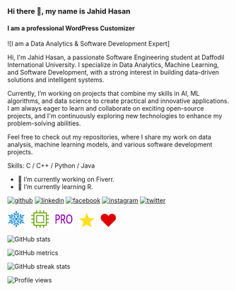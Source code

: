 ### Hi there 👋, my name is Jahid Hasan
#### I am a professional WordPress Customizer
![I am a Data Analytics & Software Development Expert]

Hi, I'm Jahid Hasan, a passionate Software Engineering student at Daffodil International University. I specialize in Data Analytics, Machine Learning, and Software Development, with a strong interest in building data-driven solutions and intelligent systems. 

Currently, I’m working on projects that combine my skills in AI, ML algorithms, and data science to create practical and innovative applications. I am always eager to learn and collaborate on exciting open-source projects, and I'm continuously exploring new technologies to enhance my problem-solving abilities.

Feel free to check out my repositories, where I share my work on data analysis, machine learning models, and various software development projects. 

Skills: C / C++ / Python / Java

- 🔭 I’m currently working on Fiverr. 
- 🌱 I’m currently learning R. 


[<img src='https://cdn.jsdelivr.net/npm/simple-icons@3.0.1/icons/github.svg' alt='github' height='40'>](https://github.com/jahidstm)  [<img src='https://cdn.jsdelivr.net/npm/simple-icons@3.0.1/icons/linkedin.svg' alt='linkedin' height='40'>](https://www.linkedin.com/in/jahidstm/)  [<img src='https://cdn.jsdelivr.net/npm/simple-icons@3.0.1/icons/facebook.svg' alt='facebook' height='40'>](https://www.facebook.com/jahidstm)  [<img src='https://cdn.jsdelivr.net/npm/simple-icons@3.0.1/icons/instagram.svg' alt='instagram' height='40'>](https://www.instagram.com/jaahid_hasan_/)  [<img src='https://cdn.jsdelivr.net/npm/simple-icons@3.0.1/icons/twitter.svg' alt='twitter' height='40'>](https://twitter.com/jahidstm)  

<a href='https://archiveprogram.github.com/'><img src='https://raw.githubusercontent.com/acervenky/animated-github-badges/master/assets/acbadge.gif' width='40' height='40'></a> <a href='https://docs.github.com/en/developers'><img src='https://raw.githubusercontent.com/acervenky/animated-github-badges/master/assets/devbadge.gif' width='40' height='40'></a> <a href='https://github.com/pricing'><img src='https://raw.githubusercontent.com/acervenky/animated-github-badges/master/assets/pro.gif' width='40' height='40'></a> <a href='https://stars.github.com/'><img src='https://raw.githubusercontent.com/acervenky/animated-github-badges/master/assets/starbadge.gif' width='35' height='35'></a> <a href='https://docs.github.com/en/github/supporting-the-open-source-community-with-github-sponsors'><img src='https://raw.githubusercontent.com/acervenky/animated-github-badges/master/assets/sponsorbadge.gif' width='35' height='35'></a> 

![GitHub stats](https://github-readme-stats.vercel.app/api?username=jahidstm&show_icons=true)  

![GitHub metrics](https://metrics.lecoq.io/jahidstm)  

![GitHub streak stats](https://streak-stats.demolab.com/?user=jahidstm)  

![Profile views](https://gpvc.arturio.dev/jahidstm)  
